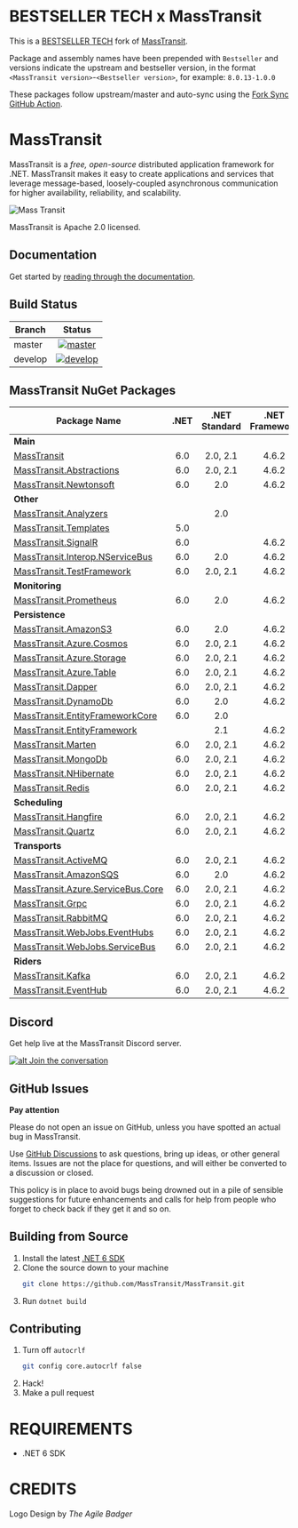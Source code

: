 # BESTSELLER TECH x MassTransit

This is a [BESTSELLER TECH](https://bestseller.tech/) fork of [MassTransit](https://github.com/MassTransit/MassTransit).

Package and assembly names have been prepended with `Bestseller` and versions indicate the upstream and bestseller version, in the format `<MassTransit version>`-`<Bestseller version>`, for example: `8.0.13-1.0.0`

These packages follow upstream/master and auto-sync using the [Fork Sync GitHub Action](https://github.com/marketplace/actions/fork-sync).

# MassTransit

MassTransit is a _free, open-source_ distributed application framework for .NET. MassTransit makes it easy to create applications and services that leverage message-based, loosely-coupled asynchronous communication for higher availability, reliability, and scalability.

![Mass Transit](https://avatars2.githubusercontent.com/u/317796?s=200&v=4 "Mass Transit")

MassTransit is Apache 2.0 licensed.

## Documentation

Get started by [reading through the documentation](https://masstransit-project.com/).

## Build Status

| Branch        |                                                                                                Status                                                                                                |
| ------------- | :--------------------------------------------------------------------------------------------------------------------------------------------------------------------------------------------------: |
| master        |    [![master](https://github.com/MassTransit/MassTransit/actions/workflows/build.yml/badge.svg?branch=master&event=push)](https://github.com/MassTransit/MassTransit/actions/workflows/build.yml)    |
| develop       |   [![develop](https://github.com/MassTransit/MassTransit/actions/workflows/build.yml/badge.svg?branch=develop&event=push)](https://github.com/MassTransit/MassTransit/actions/workflows/build.yml)   |

## MassTransit NuGet Packages

| Package Name                                                    | .NET | .NET Standard | .NET Framework |
| --------------------------------------------------------------- | :--: | :-----------: | :------------: |
| **Main**                                                        |      |               |                |
| [MassTransit][MassTransit.nuget]                                | 6.0  |   2.0, 2.1    |     4.6.2      |
| [MassTransit.Abstractions][MassTransitAbstractions.nuget]       | 6.0  |   2.0, 2.1    |     4.6.2      |
| [MassTransit.Newtonsoft][MassTransitNewtonsoft.nuget]           | 6.0  |      2.0      |     4.6.2      |
| **Other**                                                       |      |               |                |
| [MassTransit.Analyzers][Analyzers.nuget]                        |      |      2.0      |                |
| [MassTransit.Templates][Templates.nuget]                        | 5.0  |               |                |
| [MassTransit.SignalR][SignalR.nuget]                            | 6.0  |               |     4.6.2      |
| [MassTransit.Interop.NServiceBus][MassTransitNServiceBus.nuget] | 6.0  |      2.0      |     4.6.2      |
| [MassTransit.TestFramework][TestFramework.nuget]                | 6.0  |   2.0, 2.1    |     4.6.2      |
| **Monitoring**                                                  |      |               |                |
| [MassTransit.Prometheus][prometheus.nuget]                      | 6.0  |      2.0      |     4.6.2      |
| **Persistence**                                                 |      |               |                |
| [MassTransit.AmazonS3][AmazonS3.nuget]                          | 6.0  |      2.0      |     4.6.2      |
| [MassTransit.Azure.Cosmos][Cosmos.nuget]                        | 6.0  |   2.0, 2.1    |     4.6.2      |
| [MassTransit.Azure.Storage][AzureStorage.nuget]                 | 6.0  |   2.0, 2.1    |     4.6.2      |
| [MassTransit.Azure.Table][AzureTable.nuget]                     | 6.0  |   2.0, 2.1    |     4.6.2      |
| [MassTransit.Dapper][Dapper.nuget]                              | 6.0  |   2.0, 2.1    |     4.6.2      |
| [MassTransit.DynamoDb][DynamoDb.nuget]                          | 6.0  |      2.0      |     4.6.2      |
| [MassTransit.EntityFrameworkCore][EFCore.nuget]                 | 6.0  |      2.0      |                |
| [MassTransit.EntityFramework][EF.nuget]                         |      |      2.1      |     4.6.2      |     
| [MassTransit.Marten][Marten.nuget]                              | 6.0  |   2.0, 2.1    |     4.6.2      |
| [MassTransit.MongoDb][MongoDb.nuget]                            | 6.0  |   2.0, 2.1    |     4.6.2      |
| [MassTransit.NHibernate][NHibernate.nuget]                      | 6.0  |   2.0, 2.1    |     4.6.2      |
| [MassTransit.Redis][Redis.nuget]                                | 6.0  |   2.0, 2.1    |     4.6.2      |
| **Scheduling**                                                  |      |               |                |
| [MassTransit.Hangfire][Hangfire.nuget]                          | 6.0  |   2.0, 2.1    |     4.6.2      |
| [MassTransit.Quartz][Quartz.nuget]                              | 6.0  |   2.0, 2.1    |     4.6.2      |
| **Transports**                                                  |      |               |                |
| [MassTransit.ActiveMQ][ActiveMQ.nuget]                          | 6.0  |   2.0, 2.1    |     4.6.2      |
| [MassTransit.AmazonSQS][AmazonSQS.nuget]                        | 6.0  |      2.0      |     4.6.2      |
| [MassTransit.Azure.ServiceBus.Core][AzureSbCore.nuget]          | 6.0  |   2.0, 2.1    |     4.6.2      |
| [MassTransit.Grpc][Grpc.nuget]                                  | 6.0  |   2.0, 2.1    |     4.6.2      |
| [MassTransit.RabbitMQ][RabbitMQ.nuget]                          | 6.0  |   2.0, 2.1    |     4.6.2      |
| [MassTransit.WebJobs.EventHubs][EventHubs.nuget]                | 6.0  |   2.0, 2.1    |     4.6.2      |
| [MassTransit.WebJobs.ServiceBus][AzureFunc.nuget]               | 6.0  |   2.0, 2.1    |     4.6.2      |
| **Riders**                                                      |      |               |                |
| [MassTransit.Kafka][Kafka.nuget]                                | 6.0  |   2.0, 2.1    |     4.6.2      |
| [MassTransit.EventHub][EventHub.nuget]                          | 6.0  |   2.0, 2.1    |     4.6.2      |

## Discord

Get help live at the MassTransit Discord server.

[![alt Join the conversation](https://img.shields.io/discord/682238261753675864.svg "Discord")](https://discord.gg/rNpQgYn)

## GitHub Issues

**Pay attention**

Please do not open an issue on GitHub, unless you have spotted an actual bug in MassTransit.

Use [GitHub Discussions](https://github.com/MassTransit/MassTransit/discussions) to ask questions, bring up ideas, or other general items. Issues are not the place for questions, and will either be converted to a discussion or closed.

This policy is in place to avoid bugs being drowned out in a pile of sensible suggestions for future
enhancements and calls for help from people who forget to check back if they get it and so on.

## Building from Source

1.  Install the latest [.NET 6 SDK](https://dotnet.microsoft.com/en-us/download/dotnet/6.0)
2.  Clone the source down to your machine<br/>
    ```bash
    git clone https://github.com/MassTransit/MassTransit.git
    ```
3.  Run `dotnet build`

## Contributing

1.  Turn off `autocrlf`
    ```bash
    git config core.autocrlf false
    ```
2.  Hack!
3.  Make a pull request

# REQUIREMENTS

-   .NET 6 SDK

# CREDITS

Logo Design by _The Agile Badger_

[MassTransit.nuget]: https://www.nuget.org/packages/MassTransit
[MassTransitAbstractions.nuget]: https://www.nuget.org/packages/MassTransit.Abstractions
[MassTransitNewtonsoft.nuget]: https://www.nuget.org/packages/MassTransit.Newtonsoft
[MassTransitNServiceBus.nuget]: https://www.nuget.org/packages/MassTransit.Interop.NServiceBus
[Analyzers.nuget]: https://www.nuget.org/packages/MassTransit.Analyzers
[Templates.nuget]: https://www.nuget.org/packages/MassTransit.Templates
[SignalR.nuget]: https://www.nuget.org/packages/MassTransit.SignalR
[TestFramework.nuget]: https://www.nuget.org/packages/MassTransit.TestFramework

[Prometheus.nuget]: https://www.nuget.org/packages/MassTransit.Prometheus

[Cosmos.nuget]: https://www.nuget.org/packages/MassTransit.Azure.Cosmos
[AzureStorage.nuget]: https://www.nuget.org/packages/MassTransit.Azure.Storage
[AzureTable.nuget]: https://www.nuget.org/packages/MassTransit.Azure.Table
[Dapper.nuget]: https://www.nuget.org/packages/MassTransit.DapperIntegration
[DynamoDb.nuget]: https://www.nuget.org/packages/MassTransit.DynamoDb
[EFCore.nuget]: https://www.nuget.org/packages/MassTransit.EntityFrameworkCore
[EF.nuget]: https://www.nuget.org/packages/MassTransit.EntityFramework
[Marten.nuget]: https://www.nuget.org/packages/MassTransit.Marten
[MongoDb.nuget]: https://www.nuget.org/packages/MassTransit.MongoDb
[NHibernate.nuget]: https://www.nuget.org/packages/MassTransit.NHibernate
[Redis.nuget]: https://www.nuget.org/packages/MassTransit.Redis

[Hangfire.nuget]: https://www.nuget.org/packages/MassTransit.Hangfire
[Quartz.nuget]: https://www.nuget.org/packages/MassTransit.Quartz

[ActiveMQ.nuget]: https://www.nuget.org/packages/MassTransit.ActiveMQ
[AmazonS3.nuget]: https://www.nuget.org/packages/MassTransit.AmazonS3
[AmazonSQS.nuget]: https://www.nuget.org/packages/MassTransit.AmazonSQS
[AzureSbCore.nuget]: https://www.nuget.org/packages/MassTransit.Azure.ServiceBus.Core
[Grpc.nuget]: https://www.nuget.org/packages/MassTransit.Grpc
[RabbitMQ.nuget]: https://www.nuget.org/packages/MassTransit.RabbitMQ
[EventHubs.nuget]: https://www.nuget.org/packages/MassTransit.WebJobs.EventHubs
[AzureFunc.nuget]: https://www.nuget.org/packages/MassTransit.WebJobs.ServiceBus

[Kafka.nuget]: https://www.nuget.org/packages/MassTransit.Kafka
[EventHub.nuget]: https://www.nuget.org/packages/MassTransit.EventHub
